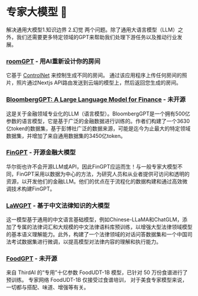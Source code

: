 # 专家大模型 🚀
解决通用大模型1.知识边界 2.幻觉 两个问题。除了通用大语言模型（LLM）之外，我们还需要更多特定领域的GPT来帮助我们处理下游任务以及推动行业发展。

### [roomGPT](https://github.com/Nutlope/roomGPT) - 用AI重新设计你的房间
它基于 [ControlNet](https://github.com/lllyasviel/ControlNet) 来控制生成不同的房间。 通过该应用程序上传任何房间的照片，照片通过Nextjs API路由发送到云端的模型上，然后返回您生成的房间。 

### [BloombergGPT: A Large Language Model for Finance](https://arxiv.org/abs/2303.17564) - 未开源
这是关于金融领域专业化的LLM（语言模型）。BloombergGPT是一个拥有500亿参数的语言模型，它是基于广泛的金融数据进行训练的。作者们构建了一个3630亿token的数据集，基于彭博社广泛的数据来源，可能是迄今为止最大的特定领域数据集，并增加了来自通用数据集的3450亿token。

### [FinGPT](https://github.com/AI4Finance-Foundation/FinGPT) - 开源金融大模型
华尔街也许不会开源LLM或API，因此FinGPT应运而生！与一般专家大模型不同，FinGPT采用以数据为中心的方法，为研究人员和从业者提供可访问和透明的资源，以开发他们的金融LLM。他们的优点在于流程化的数据构建和通过高效微调技术构建FinGPT。

### [LaWGPT](https://github.com/pengxiao-song/LaWGPT) - 基于中文法律知识的大模型
这一模型基于通用的中文语言基础模型，例如Chinese-LLaMA和ChatGLM，添加了专属的法律词汇和大规模的中文法律语料库预训练，以增强大型法律领域模型的基本语义理解能力。此外，构建了一个法律领域的对话问答数据集和一个中国司法考试数据集进行微调，以提高模型对法律内容的理解和执行能力。

### [FoodGPT](https://huggingface.co/spaces/thirdai/FoodUDT-1B) - 未开源
来自 ThirdAI 的“专用”十亿参数 FoodUDT-1B 模型，已针对 50 万份食谱进行了预训练。 专家网络 FoodUDT-1B 仅接受过食谱培训， 对于美食专家模型来说，一切都与搭配、味道、增强等有关。


